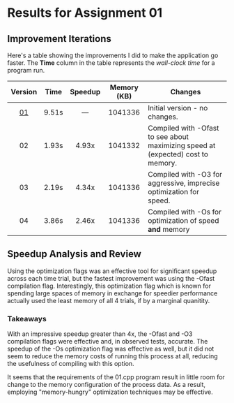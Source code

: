 # Results for Assignment 01

## Improvement Iterations

Here's a table showing the improvements I did to make the application go faster.  The **Time** column in the table represents the _wall-clock time_ for a program run.

| Version | Time | Speedup | Memory (KB) | Changes |
| :-----: | ---- | :-----: | :------: | ------- |
| [01](01.cpp) | 9.51s | &mdash; | 1041336 | Initial version - no changes. |
| 02 | 1.93s | 4.93x | 1041332 | Compiled with -Ofast to see about maximizing speed at (expected) cost to memory. |
| 03 | 2.19s | 4.34x| 1041336 | Compiled with -O3 for aggressive, imprecise optimization for speed. |
| 04 | 3.86s | 2.46x| 1041336 | Compiled with -Os for optimization of speed **and** memory |

## Speedup Analysis and Review

Using the optimization flags was an effective tool for significant speedup across each time trial, but the fastest improvement was using the -Ofast compilation flag. Interestingly, this optimization flag which is known for spending large spaces of memory in exchange for speedier performance actually used the least memory of all 4 trials, if by a marginal quanitity.

### Takeaways

With an impressive speedup greater than 4x, the -Ofast and -O3 compilation flags were effective and, in observed tests, accurate. The speedup of the -Os optimization flag was effective as well, but it did not seem to reduce the memory costs of running this process at all, reducing the usefulness of compiling with this option.

It seems that the requirements of the 01.cpp program result in little room for change to the memory configuration of the process data. As a result, employing "memory-hungry" optimization techniques may be effective.
